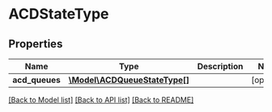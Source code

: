 # ACDStateType

## Properties
Name | Type | Description | Notes
------------ | ------------- | ------------- | -------------
**acd_queues** | [**\Model\ACDQueueStateType[]**](ACDQueueStateType.md) |  | [optional] 

[[Back to Model list]](../README.md#documentation-for-models) [[Back to API list]](../README.md#documentation-for-api-endpoints) [[Back to README]](../README.md)


